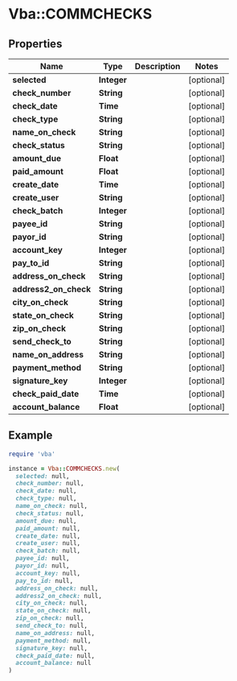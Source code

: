 # Vba::COMMCHECKS

## Properties

| Name | Type | Description | Notes |
| ---- | ---- | ----------- | ----- |
| **selected** | **Integer** |  | [optional] |
| **check_number** | **String** |  | [optional] |
| **check_date** | **Time** |  | [optional] |
| **check_type** | **String** |  | [optional] |
| **name_on_check** | **String** |  | [optional] |
| **check_status** | **String** |  | [optional] |
| **amount_due** | **Float** |  | [optional] |
| **paid_amount** | **Float** |  | [optional] |
| **create_date** | **Time** |  | [optional] |
| **create_user** | **String** |  | [optional] |
| **check_batch** | **Integer** |  | [optional] |
| **payee_id** | **String** |  | [optional] |
| **payor_id** | **String** |  | [optional] |
| **account_key** | **Integer** |  | [optional] |
| **pay_to_id** | **String** |  | [optional] |
| **address_on_check** | **String** |  | [optional] |
| **address2_on_check** | **String** |  | [optional] |
| **city_on_check** | **String** |  | [optional] |
| **state_on_check** | **String** |  | [optional] |
| **zip_on_check** | **String** |  | [optional] |
| **send_check_to** | **String** |  | [optional] |
| **name_on_address** | **String** |  | [optional] |
| **payment_method** | **String** |  | [optional] |
| **signature_key** | **Integer** |  | [optional] |
| **check_paid_date** | **Time** |  | [optional] |
| **account_balance** | **Float** |  | [optional] |

## Example

```ruby
require 'vba'

instance = Vba::COMMCHECKS.new(
  selected: null,
  check_number: null,
  check_date: null,
  check_type: null,
  name_on_check: null,
  check_status: null,
  amount_due: null,
  paid_amount: null,
  create_date: null,
  create_user: null,
  check_batch: null,
  payee_id: null,
  payor_id: null,
  account_key: null,
  pay_to_id: null,
  address_on_check: null,
  address2_on_check: null,
  city_on_check: null,
  state_on_check: null,
  zip_on_check: null,
  send_check_to: null,
  name_on_address: null,
  payment_method: null,
  signature_key: null,
  check_paid_date: null,
  account_balance: null
)
```

